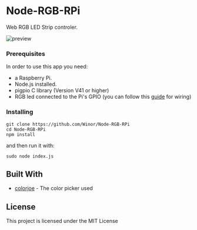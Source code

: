 # Node-RGB-RPi

Web RGB LED Strip controler.

![preview](http://i.imgur.com/skpYggc.png)

### Prerequisites

In order to use this app you need:
* a Raspberry Pi.
* Node.js installed.
* pigpio C library (Version V41 or higher)
* RGB led connected to the Pi's GPIO (you can follow this [guide](http://dordnung.de/raspberrypi-ledstrip/) for wiring)

### Installing

```
git clone https://github.com/Winor/Node-RGB-RPi
cd Node-RGB-RPi
npm install
```
and then run it with:
```
sudo node index.js
```

## Built With

* [colorjoe](https://github.com/bebraw/colorjoe) - The color picker used

## License

This project is licensed under the MIT License
